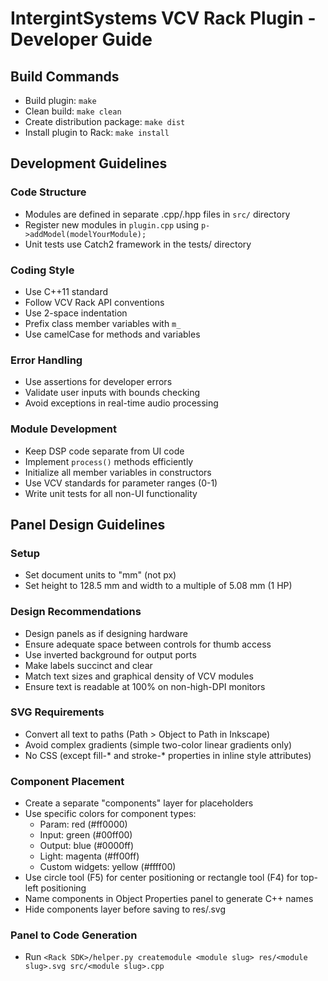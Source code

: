 # IntergintSystems VCV Rack Plugin - Developer Guide

## Build Commands
- Build plugin: `make`
- Clean build: `make clean`
- Create distribution package: `make dist`
- Install plugin to Rack: `make install`

## Development Guidelines

### Code Structure
- Modules are defined in separate .cpp/.hpp files in `src/` directory
- Register new modules in `plugin.cpp` using `p->addModel(modelYourModule);`
- Unit tests use Catch2 framework in the tests/ directory

### Coding Style
- Use C++11 standard
- Follow VCV Rack API conventions
- Use 2-space indentation
- Prefix class member variables with `m_`
- Use camelCase for methods and variables

### Error Handling
- Use assertions for developer errors
- Validate user inputs with bounds checking
- Avoid exceptions in real-time audio processing

### Module Development
- Keep DSP code separate from UI code
- Implement `process()` methods efficiently
- Initialize all member variables in constructors
- Use VCV standards for parameter ranges (0-1)
- Write unit tests for all non-UI functionality

## Panel Design Guidelines

### Setup
- Set document units to "mm" (not px)
- Set height to 128.5 mm and width to a multiple of 5.08 mm (1 HP)

### Design Recommendations
- Design panels as if designing hardware
- Ensure adequate space between controls for thumb access
- Use inverted background for output ports
- Make labels succinct and clear
- Match text sizes and graphical density of VCV modules
- Ensure text is readable at 100% on non-high-DPI monitors

### SVG Requirements
- Convert all text to paths (Path > Object to Path in Inkscape)
- Avoid complex gradients (simple two-color linear gradients only)
- No CSS (except fill-* and stroke-* properties in inline style attributes)

### Component Placement
- Create a separate "components" layer for placeholders
- Use specific colors for component types:
  - Param: red (#ff0000)
  - Input: green (#00ff00)
  - Output: blue (#0000ff)
  - Light: magenta (#ff00ff)
  - Custom widgets: yellow (#ffff00)
- Use circle tool (F5) for center positioning or rectangle tool (F4) for top-left positioning
- Name components in Object Properties panel to generate C++ names
- Hide components layer before saving to res/<module slug>.svg

### Panel to Code Generation
- Run `<Rack SDK>/helper.py createmodule <module slug> res/<module slug>.svg src/<module slug>.cpp`
